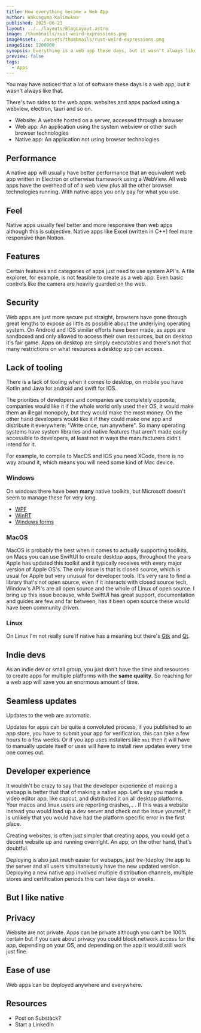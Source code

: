 ```yaml
---
title: How everything became a Web App
author: Wakunguma Kalimukwa
published: 2025-06-23
layout: ../../layouts/BlogLayout.astro
image: /thumbnails/rust-weird-expressions.png
imageAsset: ../assets/thumbnails/rust-weird-expressions.png
imageSize: 1200000
synopsis: Everything is a web app these days, but it wasn't always like that.
preview: false
tags:
  - Apps
---
```


You may have noticed that a lot of software these days is a web app, but it wasn't always like that.

There's two sides to the web apps: websites and apps packed using a webview, electron, tauri and so on.

- Website: A website hosted on a server, accessed through a browser
- Web app: An application using the system webview or other such browser technologies
- Native app: An application not using browser technologies


## Performance
A native app will usually have better performance that an equivalent web app written in Electron or otherwise framework using a WebView. All web apps have the overhead of of a web view plus all the other browser technologies running. With native apps you only pay for what you use.

## Feel
Native apps usually feel better and more responsive than web apps although this is subjective. Native apps like
Excel (written in C++) feel more responsive than Notion.

## Features
Certain features and categories of apps just need to use system API's. A file explorer, for example, is not feasible to create as a web app. Even basic controls like the camera are heavily guarded on the web.

## Security
Web apps are just more secure put straight, browsers have gone through great lengths to expose as little as possible about the underlying operating system. On Android and IOS similar efforts have been made, as apps are sandboxed and only allowed to access their own resources, but on desktop it's fair game. Apps on desktop are simply executables and there's not that many
restrictions on what resources a desktop app can access.

## Lack of tooling

There is a lack of tooling when it comes to desktop, on mobile you have Kotlin and Java for android and swift for IOS.

The priorities of developers and companies are completely opposite, companies would like it if the whole world only used their OS, it would make them an illegal monopoly, but they would make the most money. On the other hand developers would like it if they could make one app and distribute it everywhere: "Write once, run anywhere". So many operating systems have system libraries and native features that aren't made easily accessible to developers, at least not in ways the manufacturers didn't intend for it.

For example, to compile to MacOS and IOS you need XCode, there is no way around it, which means you will need some kind of Mac device.


### Windows
On windows there have been **many** native toolkits, but Microsoft doesn't seem to manage these for very long.

- [WPF](https://learn.microsoft.com/en-us/dotnet/desktop/wpf/overview/)
- [WinRT](https://learn.microsoft.com/en-us/windows/apps/develop/platform/csharp-winrt/)
- [Windows forms](https://learn.microsoft.com/en-us/dotnet/desktop/winforms/overview/)

### MacOS
MacOS is probably the best when it comes to actually supporting toolkits, on Macs you can use SwiftUI to create desktop apps, throughout the years Apple has updated this toolkit and it typically receives with every major version of Apple OS's. The only issue is that is closed source, which is usual for Apple but very unusual for developer tools. It's very rare to find a library that's not open source, even if it interacts with closed source tech, Window's API's are all open source and the whole of Linux of open source. I bring up this issue because, while SwiftUI has great support, documentation and guides are few and far between, has it been open source these would have been community driven.

### Linux
On Linux I'm not really sure if native has a meaning but there's
[Gtk](https://docs.gtk.org/gtk4/) and [Qt](https://www.qt.io/).

## Indie devs
As an indie dev or small group, you just don't have the time and resources to create apps for multiple platforms with the **same quality**. So reaching for a web app will save you an enormous amount of time.

## Seamless updates
Updates to the web are automatic.

Updates for apps can be quite a convoluted process, if you published to an app store, you have to submit your app for verification, this can take a few hours to a few weeks. Or if you app uses installers like `msi` then it will have to manually update itself or uses will have to install new updates every time one comes out.

## Developer experience
It wouldn't be crazy to say that the developer experience of making a webapp is better that that of making a
native app. Let's say you made a video editor app, like capcut, and distributed it on all desktop platforms.
Your macos and linux users are reporting crashes,.. . If this was a website instead you would load up a dev
server and check out the issue yourself, it is unlikely that you would have had the platform specific error in
the first place.

Creating websites, is often just simpler that creating apps, you could get a decent website up and running
overnight. An app, on the other hand, that's doubtful.

Deploying is also just much easier for webapps, just (re-)deploy the app to the server and all users
simultaneously have the new updated version. Deploying a new native app involved multiple distribution
channels, multiple stores and certification periods this can take days or weeks.

## But I like native

## Privacy
Website are not private. Apps can be private although you can't be 100% certain but if you care about privacy
you could block network access for the app, depending on your OS, and depending on the app it would still work
just fine.

## Ease of use
Web apps can be deployed anywhere and everywhere.

## Resources
- Post on Substack?
- Start a LinkedIn
